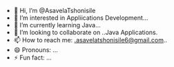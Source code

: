 - 👋 Hi, I’m @AsavelaTshonisile
- 👀 I’m interested in Appliications Development...
- 🌱 I’m currently learning Java...
- 💞️ I’m looking to collaborate on ..Java Applications.
- 📫 How to reach me: .asavelatshonisile6@gmail.com..
- 😄 Pronouns: ...
- ⚡ Fun fact: ...

<!---
AsavelaTshonisile/AsavelaTshonisile is a ✨ special ✨ repository because its `README.md` (this file) appears on your GitHub profile.
You can click the Preview link to take a look at your changes.
--->

